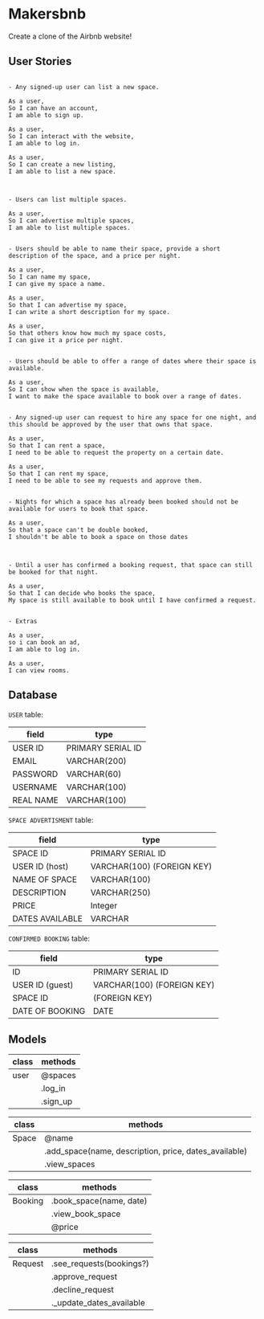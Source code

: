 # Makersbnb

Create a clone of the Airbnb website!






## User Stories

```

- Any signed-up user can list a new space.

As a user,
So I can have an account,
I am able to sign up.

As a user,
So I can interact with the website,
I am able to log in.

As a user,
So I can create a new listing,
I am able to list a new space.


```
```

- Users can list multiple spaces.

As a user,
So I can advertise multiple spaces,
I am able to list multiple spaces.

```

```

- Users should be able to name their space, provide a short description of the space, and a price per night.

As a user,
So I can name my space,
I can give my space a name.

As a user,
So that I can advertise my space,
I can write a short description for my space.

As a user,
So that others know how much my space costs,
I can give it a price per night.

```
```

- Users should be able to offer a range of dates where their space is available.

As a user,
So I can show when the space is available,
I want to make the space available to book over a range of dates.

```
```

- Any signed-up user can request to hire any space for one night, and this should be approved by the user that owns that space.

As a user,
So that I can rent a space,
I need to be able to request the property on a certain date.

As a user,
So that I can rent my space,
I need to be able to see my requests and approve them.

```

```

- Nights for which a space has already been booked should not be available for users to book that space.

As a user,
So that a space can't be double booked,
I shouldn't be able to book a space on those dates


```



```

- Until a user has confirmed a booking request, that space can still be booked for that night.

As a user,
So that I can decide who books the space,
My space is still available to book until I have confirmed a request.

```








```

- Extras

As a user,
so i can book an ad,
I am able to log in.

As a user,
I can view rooms.

```

## Database

`USER` table:

| field | type |
| --- | --- |
| USER ID | PRIMARY SERIAL ID |
| EMAIL | VARCHAR(200) |
| PASSWORD | VARCHAR(60) |
| USERNAME | VARCHAR(100) |
| REAL NAME | VARCHAR(100) |

`SPACE ADVERTISMENT` table:

| field | type |
| --- | --- |
| SPACE ID | PRIMARY SERIAL ID |
| USER ID (host) | VARCHAR(100) (FOREIGN KEY) |
| NAME OF SPACE | VARCHAR(100) |
| DESCRIPTION | VARCHAR(250) |
| PRICE | Integer |
| DATES AVAILABLE | VARCHAR |


`CONFIRMED BOOKING` table:

| field | type |
| --- | --- |
| ID | PRIMARY SERIAL ID |
| USER ID (guest) | VARCHAR(100) (FOREIGN KEY)  |
| SPACE ID  | (FOREIGN KEY) |
| DATE OF BOOKING | DATE |



## Models

| class | methods |
| --- | --- |
| user | @spaces |
| | .log_in	 |
| | .sign_up |

| class | methods |
| --- | --- |
| Space | @name |
| | .add_space(name, description, price, dates_available) |
| | .view_spaces |

| class | methods |
| --- | --- |
| Booking | .book_space(name, date) |
| | .view_book_space |
| | @price |

| class | methods |
| --- | --- |
| Request | .see_requests(bookings?) |
| | .approve_request |
| | .decline_request |
| | ._update_dates_available |
